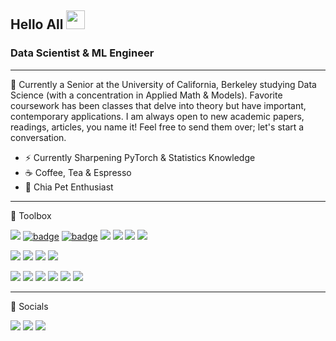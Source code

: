 ## Hello All <img src="https://media.giphy.com/media/hvRJCLFzcasrR4ia7z/giphy.gif" width="30px">

### Data Scientist & ML Engineer

---

🌱 Currently a Senior at the University of California, Berkeley studying Data Science (with a concentration in Applied Math & Models). Favorite coursework has been classes that delve into theory but have important, contemporary applications. I am always open to new academic papers, readings, articles, you name it! Feel free to send them over; let's start a conversation. 

- ⚡ Currently Sharpening PyTorch & Statistics Knowledge
- ☕ Coffee, Tea & Espresso 
- 🌿 Chia Pet Enthusiast

---

🧰 Toolbox

<a href="https://img.shields.io/badge/Python-FFD43B?style=for-the-badge&logo=python&logoColor=blue"><img src="https://img.shields.io/badge/Python-FFD43B?style=for-the-badge&logo=python&logoColor=blue"/></a>
<a href="https://img.shields.io/badge/TensorFlow-FF6F00?style=for-the-badge&logo=tensorflow&logoColor=white"><img src="https://img.shields.io/badge/TensorFlow-FF6F00?style=for-the-badge&logo=tensorflow&logoColor=white" alt="badge"/></a>
<a href="https://img.shields.io/badge/Pandas-2C2D72?style=for-the-badge&logo=pandas&logoColor=white"><img src="https://img.shields.io/badge/Pandas-2C2D72?style=for-the-badge&logo=pandas&logoColor=white" alt="badge"/></a>
<a href="https://img.shields.io/badge/Plotly-239120?style=for-the-badge&logo=plotly&logoColor=white"><img src="https://img.shields.io/badge/Plotly-239120?style=for-the-badge&logo=plotly&logoColor=white"/></a>
<a href="https://img.shields.io/badge/Numpy-777BB4?style=for-the-badge&logo=numpy&logoColor=white"><img src="https://img.shields.io/badge/Numpy-777BB4?style=for-the-badge&logo=numpy&logoColor=white"/></a>
<a href="https://img.shields.io/badge/scikit_learn-F7931E?style=for-the-badge&logo=scikit-learn&logoColor=white"><img src="https://img.shields.io/badge/scikit_learn-F7931E?style=for-the-badge&logo=scikit-learn&logoColor=white"/></a>
<a href="https://img.shields.io/badge/SciPy-654FF0?style=for-the-badge&logo=SciPy&logoColor=white"><img src="https://img.shields.io/badge/SciPy-654FF0?style=for-the-badge&logo=SciPy&logoColor=white"/></a>

<a href="https://img.shields.io/badge/MySQL-005C84?style=for-the-badge&logo=mysql&logoColor=white"><img src="https://img.shields.io/badge/MySQL-005C84?style=for-the-badge&logo=mysql&logoColor=white"/></a>
<a href="https://img.shields.io/badge/PostgreSQL-316192?style=for-the-badge&logo=postgresql&logoColor=white"><img src="https://img.shields.io/badge/PostgreSQL-316192?style=for-the-badge&logo=postgresql&logoColor=white"/></a>
<a href="https://img.shields.io/badge/SQLite-07405E?style=for-the-badge&logo=sqlite&logoColor=white"><img src="https://img.shields.io/badge/SQLite-07405E?style=for-the-badge&logo=sqlite&logoColor=white"/></a>
<a href="https://img.shields.io/badge/Supabase-181818?style=for-the-badge&logo=supabase&logoColor=white"><img src="https://img.shields.io/badge/Supabase-181818?style=for-the-badge&logo=supabase&logoColor=white"/></a>

<a href="https://img.shields.io/badge/VSCode-0078D4?style=for-the-badge&logo=visual%20studio%20code&logoColor=white"><img src="https://img.shields.io/badge/VSCode-0078D4?style=for-the-badge&logo=visual%20studio%20code&logoColor=white"/></a>
<a href="https://img.shields.io/badge/Streamlit-FF4B4B?logo=streamlit&logoColor=fff&style=for-the-badge"><img src="https://img.shields.io/badge/Streamlit-FF4B4B?logo=streamlit&logoColor=fff&style=for-the-badge"/></a>
<a href="https://img.shields.io/badge/Microsoft_Excel-217346?style=for-the-badge&logo=microsoft-excel&logoColor=white"><img src="https://img.shields.io/badge/Microsoft_Excel-217346?style=for-the-badge&logo=microsoft-excel&logoColor=white"/></a>
<a href="https://img.shields.io/badge/PowerBI-F2C811?style=for-the-badge&logo=Power%20BI&logoColor=white"><img src="https://img.shields.io/badge/PowerBI-F2C811?style=for-the-badge&logo=Power%20BI&logoColor=white"/></a>
<a href="https://img.shields.io/badge/Tableau-E97627?style=for-the-badge&logo=Tableau&logoColor=white"><img src="https://img.shields.io/badge/Tableau-E97627?style=for-the-badge&logo=Tableau&logoColor=white"/></a>
<a href="https://img.shields.io/badge/GIT-E44C30?style=for-the-badge&logo=git&logoColor=white"><img src="https://img.shields.io/badge/GIT-E44C30?style=for-the-badge&logo=git&logoColor=white"/></a>

---

📱 Socials

<a href="https://www.linkedin.com/in/christian-granados-36b4921ab/"><img src="https://img.shields.io/badge/LinkedIn-0077B5?style=for-the-badge&logo=linkedin&logoColor=white"/></a>
<a href="https://www.codewars.com/users/CGUCB"><img src="https://img.shields.io/badge/Codewars-B1361E?style=for-the-badge&logo=Codewars&logoColor=white"/></a>
<a href="https://leetcode.com/cgen/"><img src="https://img.shields.io/badge/-LeetCode-FFA116?style=for-the-badge&logo=LeetCode&logoColor=black"/></a>
